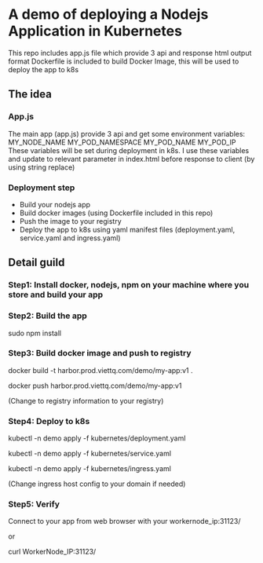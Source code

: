 # A demo of deploying a Nodejs Application in Kubernetes
This repo includes app.js file which provide 3 api and response html output format
Dockerfile is included to build Docker Image, this will be used to deploy the app to k8s

## The idea
### App.js
The main app (app.js) provide 3 api and get some environment variables:
MY_NODE_NAME
MY_POD_NAMESPACE
MY_POD_NAME
MY_POD_IP
These variables will be set during deployment in k8s.
I use these variables and update to relevant parameter in index.html before response to client (by using string replace)

### Deployment step
- Build your nodejs app
- Build docker images (using Dockerfile included in this repo)
- Push the image to your registry 
- Deploy the app to k8s using yaml manifest files (deployment.yaml, service.yaml and ingress.yaml) 

## Detail guild
### Step1: Install docker, nodejs, npm on your machine where you store and build your app

### Step2: Build the app
sudo npm install

### Step3: Build docker image and push to registry 
docker build -t harbor.prod.viettq.com/demo/my-app:v1 .

docker push harbor.prod.viettq.com/demo/my-app:v1

(Change to registry information to your registry)

### Step4: Deploy to k8s
kubectl -n demo apply -f kubernetes/deployment.yaml

kubectl -n demo apply -f kubernetes/service.yaml

kubectl -n demo apply -f kubernetes/ingress.yaml

(Change ingress host config to your domain if needed)

### Step5: Verify
Connect to your app from web browser with your workernode_ip:31123/

or 

curl WorkerNode_IP:31123/
